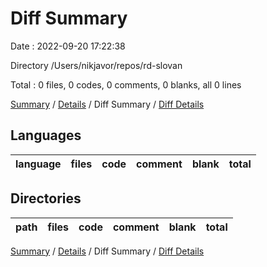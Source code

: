 # Diff Summary

Date : 2022-09-20 17:22:38

Directory /Users/nikjavor/repos/rd-slovan

Total : 0 files,  0 codes, 0 comments, 0 blanks, all 0 lines

[Summary](results.md) / [Details](details.md) / Diff Summary / [Diff Details](diff-details.md)

## Languages
| language | files | code | comment | blank | total |
| :--- | ---: | ---: | ---: | ---: | ---: |

## Directories
| path | files | code | comment | blank | total |
| :--- | ---: | ---: | ---: | ---: | ---: |

[Summary](results.md) / [Details](details.md) / Diff Summary / [Diff Details](diff-details.md)